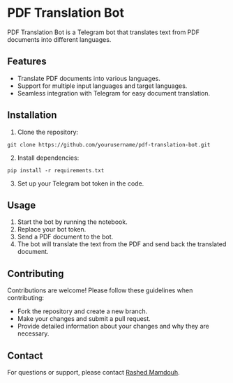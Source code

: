# PDF Translation Bot

PDF Translation Bot is a Telegram bot that translates text from PDF documents into different languages.

## Features

- Translate PDF documents into various languages.
- Support for multiple input languages and target languages.
- Seamless integration with Telegram for easy document translation.

## Installation

1. Clone the repository:

```
git clone https://github.com/yourusername/pdf-translation-bot.git
```

2. Install dependencies:

```
pip install -r requirements.txt
```

3. Set up your Telegram bot token in the code.

## Usage

1. Start the bot by running the notebook.
2. Replace your bot token.
3. Send a PDF document to the bot.
4. The bot will translate the text from the PDF and send back the translated document.

## Contributing

Contributions are welcome! Please follow these guidelines when contributing:

- Fork the repository and create a new branch.
- Make your changes and submit a pull request.
- Provide detailed information about your changes and why they are necessary.

## Contact

For questions or support, please contact [Rashed Mamdouh](rashedmamdoouh@gmail.com).
